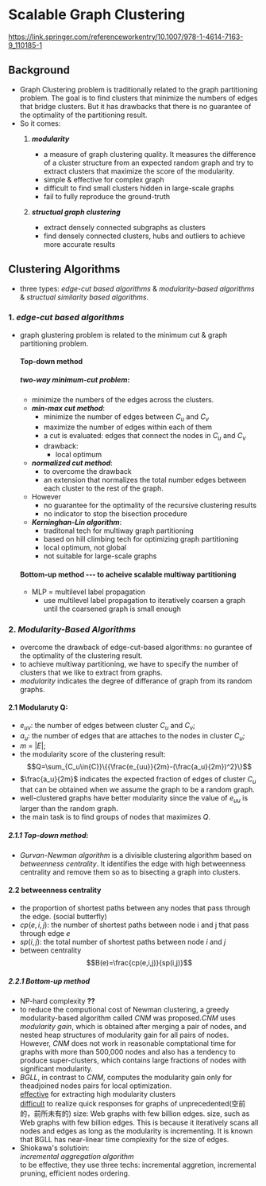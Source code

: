 # Scalable Graph Clustering
https://link.springer.com/referenceworkentry/10.1007/978-1-4614-7163-9_110185-1
## Background
* Graph Clustering problem is traditionally related to the graph partitioning problem. The goal is to find clusters that minimize the numbers of edges that bridge clusters. But it has drawbacks that there is no guarantee of the optimality of the partitioning result.
* So it comes:
  1. ***modularity***
      * a measure of graph clustering quality. It measures the difference of a cluster structure from an expected random graph and try to extract clusters that maximize the score of the modularity.
      * simple & effective for complex graph
      * difficult to find small clusters hidden in large-scale graphs
      * fail to fully reproduce the ground-truth

  2. ***structual graph clustering***
      * extract densely connected subgraphs as clusters
      * find densely connected clusters, hubs and outliers to achieve more accurate results
  
## Clustering Algorithms

* three types: *edge-cut based algorithms* & *modularity-based algorithms* & *structual similarity based algorithms*. 
### 1. ***edge-cut based algorithms***
* graph glustering problem is related to the minimum cut & graph partitioning problem.
    #### Top-down method
    ##### two-way minimum-cut problem: 
    * minimize the numbers of the edges across the clusters.
  * ***min-max cut method***: 
    * minimize the number of edges between $C_u$ and $C_v$
    * maximize the number of edges within each of them
    * a cut is evaluated: edges that connect the nodes in $C_u$ and $C_v$
    * drawback: 
      * local optimum
  * ***normalized cut method***:
    * to overcome the drawback 
    * an extension that normalizes the total number edges between each cluster to the rest of the graph.
  * However 
    * no guarantee for the optimality of the recursive clustering results
    * no indicator to stop the bisection procedure
  * ***Kerninghan-Lin algorithm***:
    * traditonal tech for multiway graph partitioning
    * based on hill climbing tech for optimizing graph partitioning
    * local optimum, not global
    * not suitable for large-scale graphs
  #### Bottom-up method --- to acheive scalable multiway partitioning
  * MLP = multilevel label propagation
    * use multilevel label propagation to iteratively coarsen a graph until the coarsened graph is small enough

### 2. ***Modularity-Based Algorithms***
* overcome the drawback of edge-cut-based algorithms: no gurantee of the optimality of the clustering result.
* to achieve multiway partitioning, we have to specify the number of clusters that we like to extract from graphs.
* *modularity* indicates the degree of differance of graph from its random graphs. 
#### 2.1 Modularuty Q:
* $e_{uv}$: the number of edges between cluster $C_u$ and $C_v$;  
* $a_u$: the number of edges that are attaches to the nodes in cluster $C_u$;  
* $m$ = $|E|$;
* the modularity score of the clustering result: 
$$Q=\sum_{C_u\in{C}}\{{\frac{e_{uu}}{2m}-(\frac{a_u}{2m})^2}\}$$
* $\frac{a_u}{2m}$ indicates the expected fraction of edges of cluster $C_u$ that can be obtained when we assume the graph to be a random graph.
* well-clustered graphs have better modularity since the value of $e_{uu}$ is larger than the random graph.
* the main task is to find groups of nodes that maximizes $Q$.

##### 2.1.1 Top-down method: 
* *Gurvan-Newman algorithm* is a divisible clustering algorithm based on *betweenness centrality*. It identifies the edge with high betweenness centrality and remove them so as to bisecting a graph into clusters. 
#### 2.2 betweenness centrality
 * the proportion of shortest paths between any nodes that pass through the edge.  (social butterfly)
 * $cp(e,i,j)$: the number of shortest paths between node i and j that pass through edge $e$
 * $sp(i,j)$: the total number of shortest paths between node $i$ and $j$
 * between centrality
  $$B(e)=\frac{cp(e,i,j)}{sp(i,j)}$$
##### 2.2.1 Bottom-up method 
  * NP-hard complexity **??**
  * to reduce the computional cost of Newman clustering, a greedy modularity-based algorithm called $CNM$ was proposed.$CNM$ uses *modularity gain*, which is obtained after merging a pair of nodes, and nested heap structures of modularity gain for all pairs of nodes.  
  However, $CNM$ does not work in reasonable comptational time for graphs with more than 500,000 nodes and also has a tendency to produce super-clusters, which contains large fractions of nodes with significant modularity. 
* $BGLL$, in contrast to $CNM$, computes the modularity gain only for theadjoined nodes pairs for local optimization.  
<u>effective</u> for extracting high modularity clusters  
<u>difficult</u> to realize quick responses for graphs of unprecedented(空前的，前所未有的) size: Web graphs with few billion edges. size, such as Web graphs with few billion edges. This is because it iteratively scans all nodes and edges as long as the modularity is incrementing. It is known that BGLL has near-linear time complexity for the size of edges.
* Shiokawa's solutioin:  
  *incremental aggregation algorithm*  
  to be effective, they use three techs: incremental aggretion, incremental pruning, efficient nodes ordering.